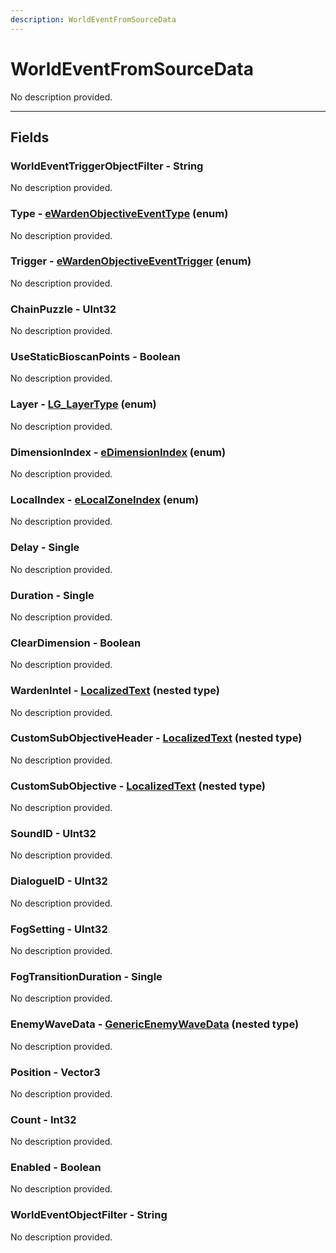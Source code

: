 ```yaml
---
description: WorldEventFromSourceData
---
```


# WorldEventFromSourceData

No description provided.

***

## Fields

### WorldEventTriggerObjectFilter - String

No description provided.

### Type - [eWardenObjectiveEventType](../enum-types.md#ewardenobjectiveeventtype) (enum)

No description provided.

### Trigger - [eWardenObjectiveEventTrigger](../enum-types.md#ewardenobjectiveeventtrigger) (enum)

No description provided.

### ChainPuzzle - UInt32

No description provided.

### UseStaticBioscanPoints - Boolean

No description provided.

### Layer - [LG_LayerType](../enum-types.md#lg_layertype) (enum)

No description provided.

### DimensionIndex - [eDimensionIndex](../enum-types.md#edimensionindex) (enum)

No description provided.

### LocalIndex - [eLocalZoneIndex](../enum-types.md#elocalzoneindex) (enum)

No description provided.

### Delay - Single

No description provided.

### Duration - Single

No description provided.

### ClearDimension - Boolean

No description provided.

### WardenIntel - [LocalizedText](./localizedtext.md) (nested type)

No description provided.

### CustomSubObjectiveHeader - [LocalizedText](./localizedtext.md) (nested type)

No description provided.

### CustomSubObjective - [LocalizedText](./localizedtext.md) (nested type)

No description provided.

### SoundID - UInt32

No description provided.

### DialogueID - UInt32

No description provided.

### FogSetting - UInt32

No description provided.

### FogTransitionDuration - Single

No description provided.

### EnemyWaveData - [GenericEnemyWaveData](./genericenemywavedata.md) (nested type)

No description provided.

### Position - Vector3

No description provided.

### Count - Int32

No description provided.

### Enabled - Boolean

No description provided.

### WorldEventObjectFilter - String

No description provided.
